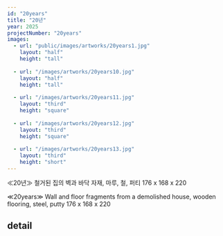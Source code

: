```yaml
---
id: "20years"
title: "20년"
year: 2025
projectNumber: "20years"
images:
  - url: "public/images/artworks/20years1.jpg"
    layout: "half"
    height: "tall"
    
  - url: "/images/artworks/20years10.jpg"
    layout: "half"
    height: "tall"
    
  - url: "/images/artworks/20years11.jpg"
    layout: "third"
    height: "square"
    
  - url: "/images/artworks/20years12.jpg"
    layout: "third"
    height: "square"
    
  - url: "/images/artworks/20years13.jpg"
    layout: "third"
    height: "short"
---
```


≪20년≫
철거된 집의 벽과 바닥 자재, 마루, 철, 퍼티
176 x 168 x 220

≪20years≫
Wall and floor fragments from a demolished house, wooden flooring, steel, putty
176 x 168 x 220

## detail

